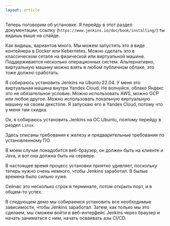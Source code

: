 ```yaml
---
layout: article
---
```

Теперь поговорим об установке. Я перейду в этот раздел документации, ссылку (`https://www.jenkins.io/doc/book/installing/`) ты видишь выше на слайде.

Как видишь, вариантов много. Мы можем запустить это в виде контейнера в Docker или Kebernetes. Можно сделать это в классическом сетапе на физической или виртуальной машине. Поддерживается несколько операционных систем. Альтернативно, виртуальную машину можно взять в любом публичном облаке, это тоже должно сработать.

Я собираюсь установить Jenkins на Ubuntu 22.04. У меня это виртуальная машина внутри Yandex Cloud. Не волнуйся, облако Яндекс это не обязательное условие. Можно использовать AWS, можно GCP или любое другое. Можно использовать локальную виртуальную машину на своем декстопе. Я запускаю его в Yandex Cloud, потому что у меня там скидка.

Ок, я собираюсь установить Jenkins на ОС Ubuntu, поэтому перейду в раздел `Linux`.

Здесь описаны требования к железу и предварительные требования по установленному ПО.

В моем случае понадобится веб-браузер, он должен быть на клиенте и Java, и вот она должна быть на сервере.

В настоящее время процесс установки приятно удивляет, поскольку теперь нужно очень немного, чтобы Jenkins заработал. В былые времена было сильно хуже.

Сейчас это несколько строк в терминале, потом открыть порт, и в общем-то успех.

В следующем демо мы собираемся установить все необходимые зависимости, чтобы Jenkins заработал. Затем, как только мы это сделаем, мы сможем войти в веб-интерфейс Jenkins через браузер и начать заниматься с ним, начать осваивать азы CI/CD.
